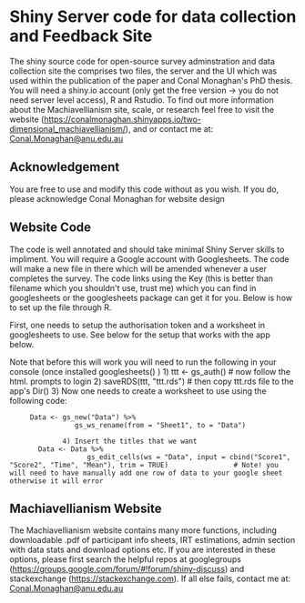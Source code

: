 # Shiny Server code for data collection and Feedback Site

The shiny source code for open-source survey adminstration and data collection site the comprises two files, the server and the UI which was used within the publication of the paper and Conal Monaghan's PhD thesis. You will need a shiny.io account (only get the free version -> you do not need server level access), R and Rstudio. To find out more information about the Machiavellianism site, scale, or research feel free to visit the website (https://conalmonaghan.shinyapps.io/two-dimensional_machiavellianism/), and or contact me at:
       Conal.Monaghan@anu.edu.au
  
 ## Acknowledgement 
 You are free to use and modify this code without as you wish. If you do, please acknowledge Conal Monaghan for website design
       

## Website Code

The code is well annotated and should take minimal Shiny Server skills to impliment. You will require a Google account with Googlesheets. The code will make a new file in there which will be amended whenever a user completes the survey. The code links using the Key (this is better than filename which you shouldn't use, trust me) which you can find in googlesheets or the googlesheets package can get it for you. Below is how to set up the file through R. 


 First, one needs to setup the authorisation token and a worksheet in googlesheets to use. See below for the setup that works with the app below. 

Note that before this will work you will need to run the following in your console (once installed googlesheets() ) 
                 1)   ttt <- gs_auth()                               # now follow the html. prompts to login
                 2)   saveRDS(ttt, "ttt.rds")                        # then copy ttt.rds file to the app's Dir() 
                 3) Now one needs to create a worksheet to use using the following code:

         Data <- gs_new("Data") %>% 
                    gs_ws_rename(from = "Sheet1", to = "Data")      
 
                 4) Insert the titles that we want
           Data <- Data %>% 
                       gs_edit_cells(ws = "Data", input = cbind("Score1", "Score2", "Time", "Mean"), trim = TRUE)                # Note! you will need to have manually add one row of data to your google sheet otherwise it will error


## Machiavellianism Website

The Machiavellianism website contains many more functions, including downloadable .pdf of participant info sheets, IRT estimations, admin section with data stats and download options etc. If you are interested in these options, please first search the helpful repos at googlegroups (https://groups.google.com/forum/#!forum/shiny-discuss) and stackexchange (https://stackexchange.com). If all else fails, contact me at:
       Conal.Monaghan@anu.edu.au


